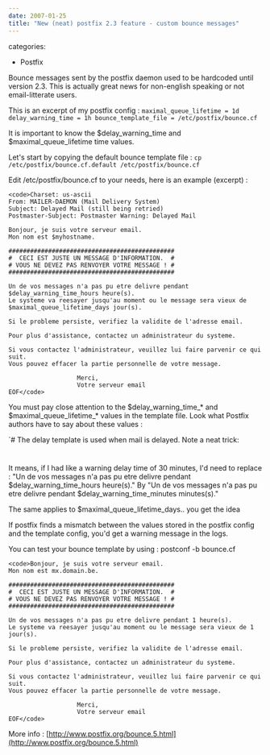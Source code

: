 ```yaml
---
date: 2007-01-25
title: "New (neat) postfix 2.3 feature - custom bounce messages"
---
```








categories:
- Postfix


Bounce messages sent by the postfix daemon used to be hardcoded until version 2.3.
This is actually great news for non-english speaking or not email-litterate users.



This is an excerpt of my postfix config :
`maximal_queue_lifetime = 1d
delay_warning_time = 1h
bounce_template_file = /etc/postfix/bounce.cf`

It is important to know the $delay_warning_time and $maximal_queue_lifetime time values.

Let's start by copying the default bounce template file : 
`cp /etc/postfix/bounce.cf.default /etc/postfix/bounce.cf`

Edit /etc/postfix/bounce.cf to your needs, here is an example (excerpt) :


    
    <code>Charset: us-ascii
    From: MAILER-DAEMON (Mail Delivery System)
    Subject: Delayed Mail (still being retried)
    Postmaster-Subject: Postmaster Warning: Delayed Mail
    
    Bonjour, je suis votre serveur email.
    Mon nom est $myhostname.
    
    ##############################################
    #  CECI EST JUSTE UN MESSAGE D'INFORMATION.  #
    # VOUS NE DEVEZ PAS RENVOYER VOTRE MESSAGE ! #
    ##############################################
    
    Un de vos messages n'a pas pu etre delivre pendant $delay_warning_time_hours heure(s).
    Le systeme va reesayer jusqu'au moment ou le message sera vieux de $maximal_queue_lifetime_days jour(s).
    
    Si le probleme persiste, verifiez la validite de l'adresse email.
    
    Pour plus d'assistance, contactez un administrateur du systeme.
    
    Si vous contactez l'administrateur, veuillez lui faire parvenir ce qui suit.
    Vous pouvez effacer la partie personnelle de votre message.
    
                       Merci,
                       Votre serveur email
    EOF</code>



You must pay close attention to the $delay_warning_time_* and $maximal_queue_lifetime_* values in the template file.
Look what Postfix authors have to say about these values :

`# The delay template is used when mail is delayed. Note a neat trick:
#

It means, if I had like a warning delay time of 30 minutes, I'd need to replace :
"Un de vos messages n'a pas pu etre delivre pendant $delay_warning_time_hours heure(s)."
By
"Un de vos messages n'a pas pu etre delivre pendant $delay_warning_time_minutes minutes(s)."

The same applies to $maximal_queue_lifetime_days.. you get the idea

If postfix finds a mismatch between the values stored in the postfix config and the template config, you'd get a warning message in the logs.

You can test your bounce template by using :
postconf -b bounce.cf


    
    <code>Bonjour, je suis votre serveur email.
    Mon nom est mx.domain.be.
    
    ##############################################
    #  CECI EST JUSTE UN MESSAGE D'INFORMATION.  #
    # VOUS NE DEVEZ PAS RENVOYER VOTRE MESSAGE ! #
    ##############################################
    
    Un de vos messages n'a pas pu etre delivre pendant 1 heure(s).
    Le systeme va reesayer jusqu'au moment ou le message sera vieux de 1 jour(s).
    
    Si le probleme persiste, verifiez la validite de l'adresse email.
    
    Pour plus d'assistance, contactez un administrateur du systeme.
    
    Si vous contactez l'administrateur, veuillez lui faire parvenir ce qui suit.
    Vous pouvez effacer la partie personnelle de votre message.
    
                       Merci,
                       Votre serveur email
    EOF</code>



More info : [http://www.postfix.org/bounce.5.html](http://www.postfix.org/bounce.5.html)
